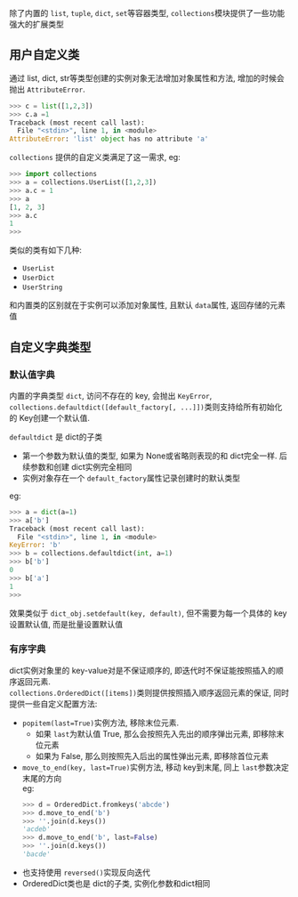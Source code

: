 除了内置的 `list`, `tuple`, `dict`, `set`等容器类型, `collections`模块提供了一些功能强大的扩展类型

## 用户自定义类
通过 list, dict, str等类型创建的实例对象无法增加对象属性和方法, 
增加的时候会抛出 `AttributeError`.  
```python
>>> c = list([1,2,3])
>>> c.a =1
Traceback (most recent call last):
  File "<stdin>", line 1, in <module>
AttributeError: 'list' object has no attribute 'a'
```
`collections` 提供的自定义类满足了这一需求, eg:
```python
>>> import collections
>>> a = collections.UserList([1,2,3])
>>> a.c = 1
>>> a
[1, 2, 3]
>>> a.c
1
>>>
```
类似的类有如下几种:
- `UserList`
- `UserDict`
- `UserString`

和内置类的区别就在于实例可以添加对象属性, 且默认 `data`属性, 返回存储的元素值
## 自定义字典类型
### 默认值字典
内置的字典类型 `dict`, 访问不存在的 key, 会抛出 `KeyError`, `collections.defaultdict([default_factory[, ...]])`类则支持给所有初始化的 Key创建一个默认值.

`defaultdict` 是 dict的子类  
- 第一个参数为默认值的类型, 如果为 None或省略则表现的和 dict完全一样. 后续参数和创建 dict实例完全相同
- 实例对象存在一个 `default_factory`属性记录创建时的默认类型

eg:
```python
>>> a = dict(a=1)
>>> a['b']
Traceback (most recent call last):
  File "<stdin>", line 1, in <module>
KeyError: 'b'
>>> b = collections.defaultdict(int, a=1)
>>> b['b']
0
>>> b['a']
1
>>>
```
效果类似于 `dict_obj.setdefault(key, default)`, 但不需要为每一个具体的 key设置默认值, 而是批量设置默认值

### 有序字典
dict实例对象里的 key-value对是不保证顺序的, 即迭代时不保证能按照插入的顺序返回元素.  
`collections.OrderedDict([items])`类则提供按照插入顺序返回元素的保证, 同时提供一些自定义配置方法:
- `popitem(last=True)`实例方法, 移除末位元素. 
  - 如果 `last`为默认值 True, 那么会按照先入先出的顺序弹出元素, 即移除末位元素
  - 如果为 False, 那么则按照先入后出的属性弹出元素, 即移除首位元素
- `move_to_end(key, last=True)`实例方法, 移动 key到末尾, 同上 `last`参数决定末尾的方向  
  eg:
  ```python
  >>> d = OrderedDict.fromkeys('abcde')
  >>> d.move_to_end('b')
  >>> ''.join(d.keys())
  'acdeb'
  >>> d.move_to_end('b', last=False)
  >>> ''.join(d.keys())
  'bacde'
  ```
- 也支持使用 `reversed()`实现反向迭代
- OrderedDict类也是 dict的子类, 实例化参数和dict相同

